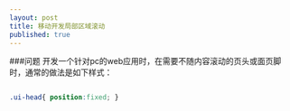 ```yaml
---
layout: post
title: 移动开发局部区域滚动
published: true
---
```

###问题
开发一个针对pc的web应用时，在需要不随内容滚动的页头或面页脚时，通常的做法是如下样式：

```css

.ui-head{ position:fixed; }

```























